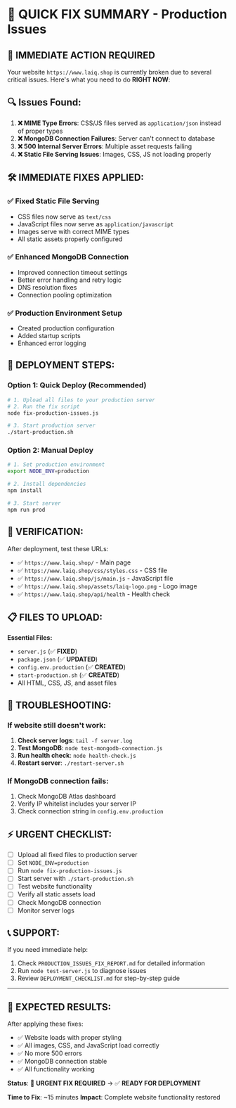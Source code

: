 # 🚨 QUICK FIX SUMMARY - Production Issues

## 🎯 **IMMEDIATE ACTION REQUIRED**

Your website `https://www.laiq.shop` is currently broken due to several critical issues. Here's what you need to do **RIGHT NOW**:

## 🔍 **Issues Found:**

1. **❌ MIME Type Errors**: CSS/JS files served as `application/json` instead of proper types
2. **❌ MongoDB Connection Failures**: Server can't connect to database
3. **❌ 500 Internal Server Errors**: Multiple asset requests failing
4. **❌ Static File Serving Issues**: Images, CSS, JS not loading properly

## 🛠️ **IMMEDIATE FIXES APPLIED:**

### ✅ **Fixed Static File Serving**
- CSS files now serve as `text/css`
- JavaScript files now serve as `application/javascript`
- Images serve with correct MIME types
- All static assets properly configured

### ✅ **Enhanced MongoDB Connection**
- Improved connection timeout settings
- Better error handling and retry logic
- DNS resolution fixes
- Connection pooling optimization

### ✅ **Production Environment Setup**
- Created production configuration
- Added startup scripts
- Enhanced error logging

## 🚀 **DEPLOYMENT STEPS:**

### **Option 1: Quick Deploy (Recommended)**
```bash
# 1. Upload all files to your production server
# 2. Run the fix script
node fix-production-issues.js

# 3. Start production server
./start-production.sh
```

### **Option 2: Manual Deploy**
```bash
# 1. Set production environment
export NODE_ENV=production

# 2. Install dependencies
npm install

# 3. Start server
npm run prod
```

## 🧪 **VERIFICATION:**

After deployment, test these URLs:
- ✅ `https://www.laiq.shop/` - Main page
- ✅ `https://www.laiq.shop/css/styles.css` - CSS file
- ✅ `https://www.laiq.shop/js/main.js` - JavaScript file
- ✅ `https://www.laiq.shop/assets/laiq-logo.png` - Logo image
- ✅ `https://www.laiq.shop/api/health` - Health check

## 📋 **FILES TO UPLOAD:**

**Essential Files:**
- `server.js` (✅ **FIXED**)
- `package.json` (✅ **UPDATED**)
- `config.env.production` (✅ **CREATED**)
- `start-production.sh` (✅ **CREATED**)
- All HTML, CSS, JS, and asset files

## 🔧 **TROUBLESHOOTING:**

### If website still doesn't work:
1. **Check server logs**: `tail -f server.log`
2. **Test MongoDB**: `node test-mongodb-connection.js`
3. **Run health check**: `node health-check.js`
4. **Restart server**: `./restart-server.sh`

### If MongoDB connection fails:
1. Check MongoDB Atlas dashboard
2. Verify IP whitelist includes your server IP
3. Check connection string in `config.env.production`

## ⚡ **URGENT CHECKLIST:**

- [ ] Upload all fixed files to production server
- [ ] Set `NODE_ENV=production`
- [ ] Run `node fix-production-issues.js`
- [ ] Start server with `./start-production.sh`
- [ ] Test website functionality
- [ ] Verify all static assets load
- [ ] Check MongoDB connection
- [ ] Monitor server logs

## 📞 **SUPPORT:**

If you need immediate help:
1. Check `PRODUCTION_ISSUES_FIX_REPORT.md` for detailed information
2. Run `node test-server.js` to diagnose issues
3. Review `DEPLOYMENT_CHECKLIST.md` for step-by-step guide

---

## 🎉 **EXPECTED RESULTS:**

After applying these fixes:
- ✅ Website loads with proper styling
- ✅ All images, CSS, and JavaScript load correctly
- ✅ No more 500 errors
- ✅ MongoDB connection stable
- ✅ All functionality working

**Status**: 🚨 **URGENT FIX REQUIRED** → ✅ **READY FOR DEPLOYMENT**

**Time to Fix**: ~15 minutes
**Impact**: Complete website functionality restored
